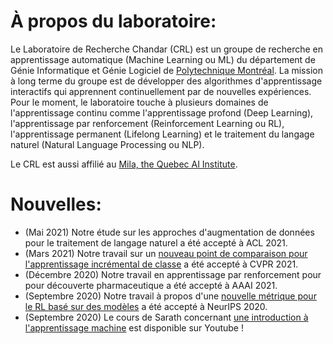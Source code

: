 <!-- <img src="/assets/images/website_collage.jpg" width="60%" height="60%" style="display: block; margin-left: auto; margin-right: auto;" > -->

# À propos du laboratoire:


Le Laboratoire de Recherche Chandar (CRL) est un groupe de recherche en apprentissage automatique (Machine Learning ou ML) du département de Génie Informatique et Génie Logiciel de [Polytechnique Montréal](https://www.polymtl.ca/). La mission à long terme du groupe est de développer des algorithmes d'apprentissage interactifs qui apprennent continuellement par de nouvelles expériences. Pour le moment, le laboratoire touche à plusieurs domaines de l'apprentissage continu comme l'apprentissage profond (Deep Learning), l'apprentissage par renforcement (Reinforcement Learning ou RL), l'apprentissage permanent (Lifelong Learning) et le traitement du langage naturel (Natural Language Processing ou NLP). 

Le CRL est aussi affilié au [Mila, the Quebec AI Institute](https://mila.quebec/). 
<br>
# Nouvelles:

* (Mai 2021) Notre étude sur les approches d'augmentation de données pour le traitement de langage naturel a été accepté à ACL 2021.
* (Mars 2021) Notre travail sur un [nouveau point de comparaison pour l'apprentissage incrémental de classe](https://arxiv.org/abs/2012.12477) a été accepté à CVPR 2021.
* (Décembre 2020) Notre travail en apprentissage par renforcement pour pour découverte pharmaceutique a été accepté à AAAI 2021.
* (Septembre 2020) Notre travail à propos d'une [nouvelle métrique pour le RL basé sur des modèles](https://arxiv.org/abs/2007.03158) a été accepté à NeurIPS 2020.
* (Septembre 2020) Le cours de Sarath concernant [une introduction à l'apprentissage machine](https://www.youtube.com/watch?v=snYZF8Dzuwo&list=PLImtCgowF_ET0mi-AmmqQ0SIJUpWYaIOr) est disponible sur Youtube !
